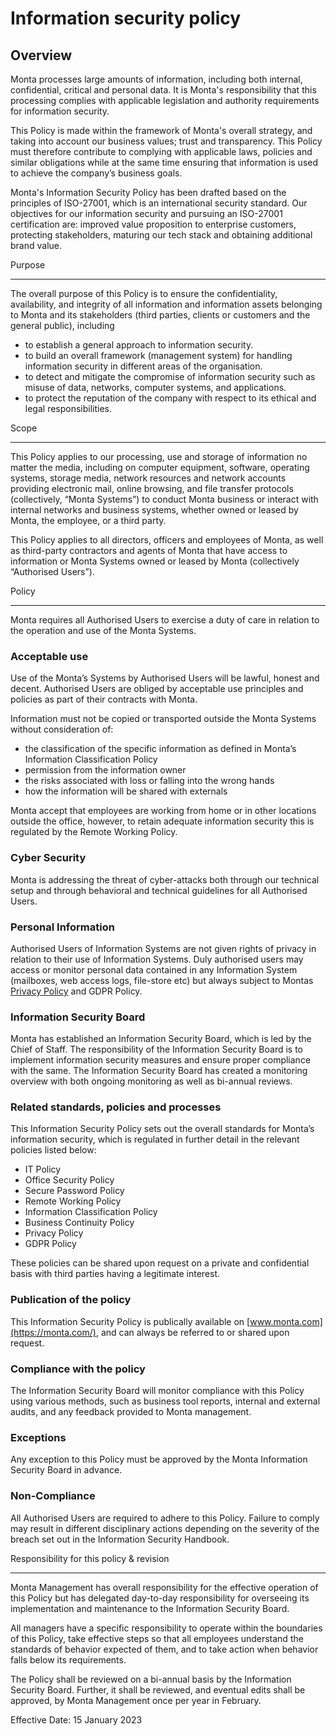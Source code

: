 Information security policy
===========================

Overview
--------

Monta processes large amounts of information, including both internal, confidential, critical and personal data. It is Monta's responsibility that this processing complies with applicable legislation and authority requirements for information security.  

This Policy is made within the framework of Monta's overall strategy, and taking into account our business values; trust and transparency. This Policy must therefore contribute to complying with applicable laws, policies and similar obligations while at the same time ensuring that information is used to achieve the company’s business goals.  

Monta's Information Security Policy has been drafted based on the principles of ISO-27001, which is an international security standard. Our objectives for our information security and pursuing an ISO-27001 certification are: improved value proposition to enterprise customers, protecting stakeholders, maturing our tech stack and obtaining additional brand value.  

Purpose  

----------

The overall purpose of this Policy is to ensure the confidentiality, availability, and integrity of all information and information assets belonging to Monta and its stakeholders (third parties, clients or customers and the general public), including  

*   to establish a general approach to information security.
*   to build an overall framework (management system) for handling information security in different areas of the organisation.
*   to detect and mitigate the compromise of information security such as misuse of data, networks, computer systems, and applications.
*   to protect the reputation of the company with respect to its ethical and legal responsibilities.

Scope  

--------

This Policy applies to our processing, use and storage of information no matter the media, including on computer equipment, software, operating systems, storage media, network resources and network accounts providing electronic mail, online browsing, and file transfer protocols (collectively, “Monta Systems”) to conduct Monta business or interact with internal networks and business systems, whether owned or leased by Monta, the employee, or a third party.  

This Policy applies to all directors, officers and employees of Monta, as well as third-party contractors and agents of Monta that have access to information or Monta Systems owned or leased by Monta (collectively “Authorised Users”).  

Policy  

---------

Monta requires all Authorised Users to exercise a duty of care in relation to the operation and use of the Monta Systems.  

### Acceptable use  

Use of the Monta’s Systems by Authorised Users will be lawful, honest and decent. Authorised Users are obliged by acceptable use principles and policies as part of their contracts with Monta.  

Information must not be copied or transported outside the Monta Systems without consideration of:  

*   the classification of the specific information as defined in Monta’s Information Classification Policy
*   permission from the information owner  
*   the risks associated with loss or falling into the wrong hands 
*   how the information will be shared with externals

Monta accept that employees are working from home or in other locations outside the office, however, to retain adequate information security this is regulated by the Remote Working Policy.  

### Cyber Security  

Monta is addressing the threat of cyber-attacks both through our technical setup and through behavioral and technical guidelines for all Authorised Users.  

### Personal Information  

Authorised Users of Information Systems are not given rights of privacy in relation to their use of Information Systems. Duly authorised users may access or monitor personal data contained in any Information System (mailboxes, web access logs, file-store etc) but always subject to Montas [Privacy Policy](https://app.monta.app/privacy-policy) and GDPR Policy.

### Information Security Board  

Monta has established an Information Security Board, which is led by the Chief of Staff. The responsibility of the Information Security Board is to implement information security measures and ensure proper compliance with the same. The Information Security Board has created a monitoring overview with both ongoing monitoring as well as bi-annual reviews.  

### Related standards, policies and processes  

This Information Security Policy sets out the overall standards for Monta’s information security, which is regulated in further detail in the relevant policies listed below:  

*   IT Policy
*   Office Security Policy
*   Secure Password Policy
*   Remote Working Policy
*   Information Classification Policy
*   Business Continuity Policy
*   Privacy Policy
*   GDPR Policy

These policies can be shared upon request on a private and confidential basis with third parties having a legitimate interest.  

### Publication of the policy  

This Information Security Policy is publically available on [www.monta.com](https://monta.com/), and can always be referred to or shared upon request.

### Compliance with the policy  

The Information Security Board will monitor compliance with this Policy using various methods, such as business tool reports, internal and external audits, and any feedback provided to Monta management.  

### Exceptions  

Any exception to this Policy must be approved by the Monta Information Security Board in advance.  

### Non-Compliance  

All Authorised Users are required to adhere to this Policy. Failure to comply may result in different disciplinary actions depending on the severity of the breach set out in the Information Security Handbook.  

Responsibility for this policy & revision  

--------------------------------------------

Monta Management has overall responsibility for the effective operation of this Policy but has delegated day-to-day responsibility for overseeing its implementation and maintenance to the Information Security Board.  

All managers have a specific responsibility to operate within the boundaries of this Policy, take effective steps so that all employees understand the standards of behavior expected of them, and to take action when behavior falls below its requirements.  

The Policy shall be reviewed on a bi-annual basis by the Information Security Board. Further, it shall be reviewed, and eventual edits shall be approved, by Monta Management once per year in February.  

Effective Date: 15 January 2023

